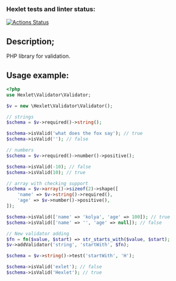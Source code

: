 ### Hexlet tests and linter status:
[![Actions Status](https://github.com/solar05/php-oop-project-lvl1/workflows/hexlet-check/badge.svg)](https://github.com/solar05/php-oop-project-lvl1/actions)

## Description;
PHP library for validation.

## Usage example:
```PHP
<?php
use Hexlet\Validator\Validator;

$v = new \Hexlet\Validator\Validator();

// strings
$schema = $v->required()->string();

$schema->isValid('what does the fox say'); // true
$schema->isValid(''); // false

// numbers
$schema = $v->required()->number()->positive();

$schema->isValid(-10); // false
$schema->isValid(10); // true

// array with checking support
$schema = $v->array()->sizeof(2)->shape([
    'name' => $v->string()->required(),
    'age' => $v->number()->positive(),
]);

$schema->isValid(['name' => 'kolya', 'age' => 100]); // true
$schema->isValid(['name' => '', 'age' => null]); // false

// New validator adding
$fn = fn($value, $start) => str_starts_with($value, $start);
$v->addValidator('string', 'startWith', $fn);

$schema = $v->string()->test('startWith', 'H');

$schema->isValid('exlet'); // false
$schema->isValid('Hexlet'); // true
```
